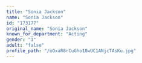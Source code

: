 ```yaml
---
title: "Sonia Jackson"
name: "Sonia Jackson"
id: "173177"
original_name: "Sonia Jackson"
known_for_department: "Acting"
gender: "1"
adult: "false"
profile_path: "/oOxaR8rCuGho18wUC1ANjcTAsKu.jpg"
---
```

